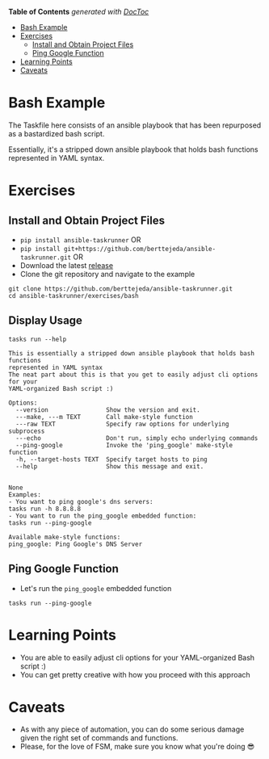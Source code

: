 <!-- START doctoc generated TOC please keep comment here to allow auto update -->
<!-- DON'T EDIT THIS SECTION, INSTEAD RE-RUN doctoc TO UPDATE -->
**Table of Contents**  *generated with [DocToc](https://github.com/thlorenz/doctoc)*

- [Bash Example](#bash-example)
- [Exercises](#exercises)
  - [Install and Obtain Project Files](#install-and-obtain-project-files)
  - [Ping Google Function](#ping-google-function)
- [Learning Points](#learning-points)
- [Caveats](#caveats)

<!-- END doctoc generated TOC please keep comment here to allow auto update -->

<a name="bash-example"></a>
# Bash Example

The Taskfile here consists of an ansible playbook that has been repurposed as a bastardized bash script.

Essentially, it's a stripped down ansible playbook that holds bash functions represented in YAML syntax.

<a name="exercises"></a>
# Exercises

<a name="install-and-obtain-project-files"></a>
## Install and Obtain Project Files

* `pip install ansible-taskrunner` OR<br />
* `pip install git+https://github.com/berttejeda/ansible-taskrunner.git` OR<br />
* Download the latest [release](https://github.com/berttejeda/ansible-taskrunner/releases)<br />
* Clone the git repository and navigate to the example<br />

```
git clone https://github.com/berttejeda/ansible-taskrunner.git
cd ansible-taskrunner/exercises/bash
```

<a name="display-usage"></a>
## Display Usage

`tasks run --help`

```
This is essentially a stripped down ansible playbook that holds bash functions
represented in YAML syntax
The neat part about this is that you get to easily adjust cli options for your
YAML-organized Bash script :)

Options:
  --version                Show the version and exit.
  ---make, ---m TEXT       Call make-style function
  ---raw TEXT              Specify raw options for underlying subprocess
  ---echo                  Don't run, simply echo underlying commands
  --ping-google            Invoke the 'ping_google' make-style function
  -h, --target-hosts TEXT  Specify target hosts to ping
  --help                   Show this message and exit.


None
Examples:
- You want to ping google's dns servers:
tasks run -h 8.8.8.8
- You want to run the ping_google embedded function:
tasks run --ping-google

Available make-style functions:
ping_google: Ping Google's DNS Server
```

<a name="ping-google-function"></a>
## Ping Google Function

* Let's run the `ping_google` embedded function<br />
```
tasks run --ping-google
```

<a name="learning-points"></a>
# Learning Points

- You are able to easily adjust cli options for your YAML-organized Bash script :)
- You can get pretty creative with how you proceed with this approach

<a name="caveats"></a>
# Caveats

- As with any piece of automation, you can do some serious damage given the right set of commands and functions.
- Please, for the love of FSM, make sure you know what you're doing 😎